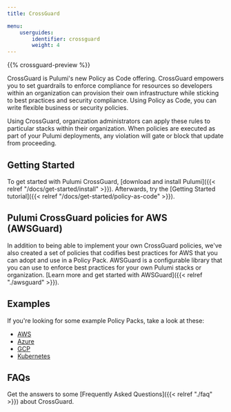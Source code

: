 ```yaml
---
title: CrossGuard

menu:
    userguides:
        identifier: crossguard
        weight: 4
---
```


{{% crossguard-preview %}}

CrossGuard is Pulumi's new Policy as Code offering. CrossGuard empowers you to set guardrails to enforce compliance for resources so developers within an organization can provision their own infrastructure while sticking to best practices and security compliance. Using Policy as Code, you can write flexible business or security policies.

Using CrossGuard, organization administrators can apply these rules to particular stacks within their organization. When policies are executed as part of your Pulumi deployments, any violation will gate or block that update from proceeding.

## Getting Started

To get started with Pulumi CrossGuard, [download and install Pulumi]({{< relref "/docs/get-started/install" >}}). Afterwards,
try the [Getting Started tutorial]({{< relref "/docs/get-started/policy-as-code" >}}).

## Pulumi CrossGuard policies for AWS (AWSGuard)

In addition to being able to implement your own CrossGuard policies, we've also created a set of policies that codifies best practices for AWS that you can adopt and use in a Policy Pack. AWSGuard is a configurable library that you can use to enforce best practices for your own Pulumi stacks or organization. [Learn more and get started with AWSGuard]({{< relref "./awsguard" >}}).

## Examples

If you're looking for some example Policy Packs, take a look at these:

* [AWS](https://github.com/pulumi/examples/tree/master/policy-packs/aws)
* [Azure](https://github.com/pulumi/examples/tree/master/policy-packs/azure)
* [GCP](https://github.com/pulumi/examples/tree/master/policy-packs/gcp)
* [Kubernetes](https://github.com/pulumi/examples/tree/master/policy-packs/kubernetes)

## FAQs

Get the answers to some [Frequently Asked Questions]({{< relref "./faq" >}}) about CrossGuard.
